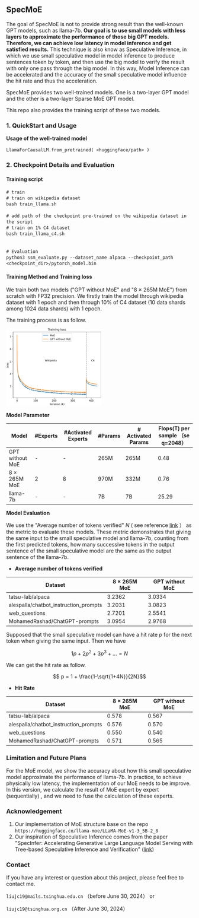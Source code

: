 

## SpecMoE

The goal of SpecMoE is not to provide strong result than the well-known GPT models, such as llama-7b. **Our goal is to use small models with less layers to approximate the performance of those big GPT models. Therefore, we can achieve low latency in model inference  and get satisfied results.**  This technique is also know as Speculative Inference, in which we use small speculative model in model inference to produce sentences token by token, and then use the big model to verify the result with only one pass through the big model. In this way, Model Inference can be accelerated and the accuracy of the small speculative model influence the hit rate and thus the acceleration.

SpecMoE provides two well-trained models. One is a two-layer GPT model and the other is a two-layer  Sparse MoE GPT model.

This repo also provides the training script of these two models.



### 1. QuickStart and Usage

**Usage of the well-trained model**

```
LlamaForCausalLM.from_pretrained( <huggingface/path> )
```





### 2.  Checkpoint Details and Evaluation

#### Training script

```
# train
# train on wikipedia dataset
bash train_llama.sh      

# add path of the checkpoint pre-trained on the wikipedia dataset in the script
# train on 1% C4 dataset
bash train_llama_c4.sh   


# Evaluation
python3 ssm_evaluate.py --dataset_name alpaca --checkpoint_path <checkpoint_dir>/pytorch_model.bin
```



#### Training Method and Training loss 

We train both two models ("GPT without MoE" and "8 $\times$ 265M MoE") from scratch with FP32 precision. We firstly train the model through  wikipedia dataset with 1 epoch and then through 10% of C4 dataset (10 data shards among 1024 data shards) with 1 epoch.

The training process is as follow.

<img src="./docs/training_loss.png" style="zoom:25%;" />

**Model Parameter**

| Model               | #Experts | #Activated Experts | #Params | # Activated Params | Flops(T) per sample （se q=2048） |
| ------------------- | -------- | ------------------ | ------- | ------------------ | --------------------------------- |
| GPT without MoE     | -        | -                  | 265M    | 265M               | 0.48                              |
| 8 $\times$ 265M MoE | 2        | 8                  | 970M    | 332M               | 0.76                              |
| llama-7b            | -        | -                  | 7B      | 7B                 | 25.29                             |

**Model Evaluation**

We use the "Average number of tokens verified" $N$ ( see reference  [link](https://arxiv.org/abs/2305.09781) ） as the metric to evaluate these models. These metric demonstrates that giving the same input to the small speculative model and llama-7b, counting from the first predicted tokens, how many successive tokens in the output sentence of the small speculative model are the same as the output sentence of the  llama-7b.

- **Average number of tokens verified**

| Dataset                               | 8 $\times$ 265M MoE | GPT without MoE |
| ------------------------------------- | ------------------- | --------------- |
| tatsu-lab/alpaca                      | 3.2362              | 3.0334          |
| alespalla/chatbot_instruction_prompts | 3.2031              | 3.0823          |
| web_questions                         | 2.7201              | 2.5541          |
| MohamedRashad/ChatGPT-prompts         | 3.0954              | 2.9768          |

Supposed that the small speculative model can have a hit rate $p$ for the next token when giving the same input.  Then we have

$$ 1p + 2p^2 + 3p^3 + ... =  N $$

We can get the hit rate as follow.

$$ p = 1 + \frac{1-\sqrt{1+4N}}{2N}$$

- **Hit Rate**

| Dataset                               | 8 $\times$ 265M MoE | GPT without MoE |
| ------------------------------------- | ------------------- | --------------- |
| tatsu-lab/alpaca                      | 0.578               | 0.567           |
| alespalla/chatbot_instruction_prompts | 0.576               | 0.570           |
| web_questions                         | 0.550               | 0.540           |
| MohamedRashad/ChatGPT-prompts         | 0.571               | 0.565           |



### Limitation and Future Plans

For the MoE model, we show the accuracy about how this small speculative model approximate the performance of llama-7b. In practice, to achieve physically low latency, the implementation of our MoE needs to be improve. In this version, we calculate the result of MoE expert by expert (sequentially) , and we need to fuse the calculation of these experts.



### Acknowledgement

1. Our implementation of MoE structure base on the repo `https://huggingface.co/llama-moe/LLaMA-MoE-v1-3_5B-2_8`
2. Our inspiration of Speculative Inference comes from the paper "SpecInfer: Accelerating Generative Large Language Model Serving with Tree-based Speculative Inference and Verification" ([link](https://arxiv.org/abs/2305.09781)) 



### Contact

If you have any interest or question about this project, please feel free to contact me.

`liujc19@mails.tsinghua.edu.cn` （before June 30, 2024） or

`liujc19@tsinghua.org.cn` （After June 30, 2024） 